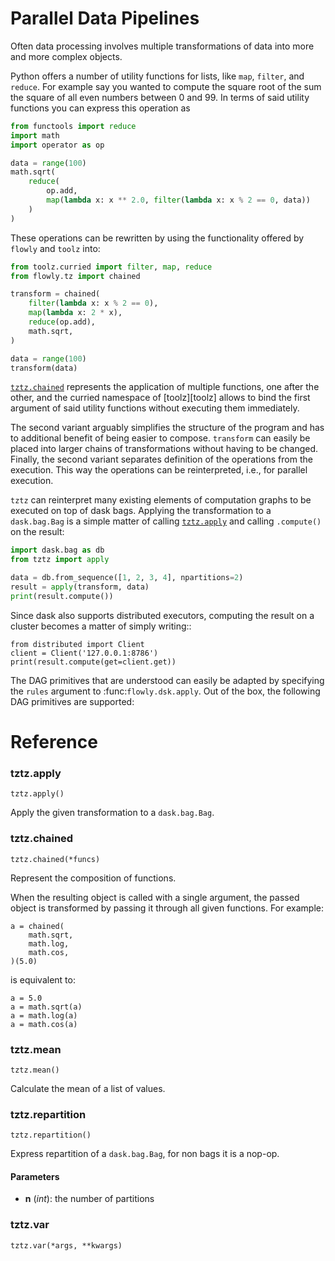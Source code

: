 # Parallel Data Pipelines

Often data processing involves multiple transformations of data into more and
more complex objects.

Python offers a number of utility functions for lists, like ``map``, 
``filter``, and ``reduce``. For example say you wanted to compute the square
root  of the sum the square of all even numbers between 0 and 99. In terms of 
said utility functions you can express this operation as

```python
from functools import reduce
import math
import operator as op

data = range(100)
math.sqrt(
    reduce(
        op.add,
        map(lambda x: x ** 2.0, filter(lambda x: x % 2 == 0, data))
    )
)
```

These operations can be rewritten by using the functionality offered by
`flowly` and `toolz` into:

```python
from toolz.curried import filter, map, reduce
from flowly.tz import chained

transform = chained(
    filter(lambda x: x % 2 == 0),
    map(lambda x: 2 * x),
    reduce(op.add),
    math.sqrt,
)

data = range(100)
transform(data)
```

[`tztz.chained`](#tztz.chained) represents the application of multiple 
functions, one after the other, and the curried namespace of [toolz][toolz]
allows to bind the first argument of said utility functions without executing
them immediately.

The second variant arguably simplifies the structure of the program and has to 
additional benefit of being easier to compose. ``transform`` can easily be 
placed into larger chains of transformations without having to be changed.
Finally, the second variant separates definition of the operations from
the execution. This way the operations can be reinterpreted, i.e., for parallel
execution.


`tztz` can reinterpret many existing elements of computation graphs to be 
executed on top of dask bags. Applying the transformation to a `dask.bag.Bag` 
is a simple matter of calling [`tztz.apply`](#tztz.apply) and calling 
`.compute()` on the result:

```python
import dask.bag as db
from tztz import apply

data = db.from_sequence([1, 2, 3, 4], npartitions=2)
result = apply(transform, data)
print(result.compute())
```

Since dask also supports distributed executors, computing the result on a
cluster becomes a matter of simply writing::

    from distributed import Client
    client = Client('127.0.0.1:8786')
    print(result.compute(get=client.get))

The DAG primitives that are understood can easily be adapted by specifying the
``rules`` argument to :func:`flowly.dsk.apply`. Out of the box, the following
DAG primitives are supported:


# Reference

###  tztz.apply
`tztz.apply()`

Apply the given transformation to a `dask.bag.Bag`.



###  tztz.chained
`tztz.chained(*funcs)`

Represent the composition of functions.

When the resulting object is called with a single argument, the passed
object is transformed by passing it through all given functions.
For example:

```
a = chained(
    math.sqrt,
    math.log,
    math.cos,
)(5.0)
```

is equivalent to:

```
a = 5.0
a = math.sqrt(a)
a = math.log(a)
a = math.cos(a)
```



###  tztz.mean
`tztz.mean()`

Calculate the mean of a list of values.



###  tztz.repartition
`tztz.repartition()`

Express repartition of a `dask.bag.Bag`, for non bags it is a nop-op.

#### Parameters

* **n** (*int*):
  the number of partitions



###  tztz.var
`tztz.var(*args, **kwargs)`

<undocumented>


